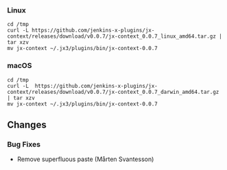 ### Linux

```shell
cd /tmp
curl -L https://github.com/jenkins-x-plugins/jx-context/releases/download/v0.0.7/jx-context_0.0.7_linux_amd64.tar.gz | tar xzv 
mv jx-context ~/.jx3/plugins/bin/jx-context-0.0.7
```

### macOS

```shell
cd /tmp
curl -L  https://github.com/jenkins-x-plugins/jx-context/releases/download/v0.0.7/jx-context_0.0.7_darwin_amd64.tar.gz | tar xzv
mv jx-context ~/.jx3/plugins/bin/jx-context-0.0.7
```

## Changes

### Bug Fixes

* Remove superfluous paste (Mårten Svantesson)
